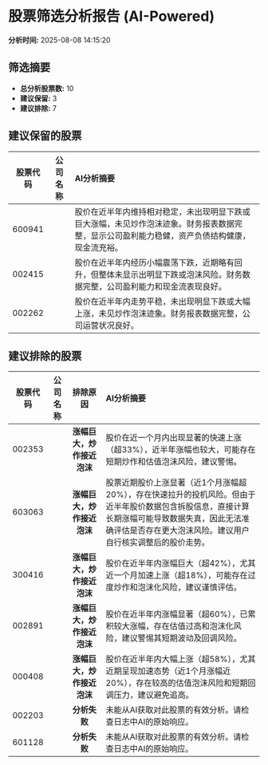 # 股票筛选分析报告 (AI-Powered)

**分析时间:** 2025-08-08 14:15:20

## 筛选摘要

- **总分析股票数:** 10
- **建议保留:** 3
- **建议排除:** 7

## 建议保留的股票

| 股票代码 | 公司名称 | AI分析摘要 |
|:---:|:---:|:---|
| 600941 |  | 股价在近半年内维持相对稳定，未出现明显下跌或巨大涨幅，未见炒作泡沫迹象。财务报表数据完整，显示公司盈利能力稳健，资产负债结构健康，现金流充裕。 |
| 002415 |  | 股价在近半年内经历小幅震荡下跌，近期略有回升，但整体未显示出明显下跌或泡沫风险。财务数据完整，公司盈利能力和现金流表现良好。 |
| 002262 |  | 股价在近半年内走势平稳，未出现明显下跌或大幅上涨，未见炒作泡沫迹象。财务报表数据完整，公司运营状况良好。 |

## 建议排除的股票

| 股票代码 | 公司名称 | 排除原因 | AI分析摘要 |
|:---:|:---:|:---:|:---|
| 002353 |  | **涨幅巨大，炒作接近泡沫** | 股价在近一个月内出现显著的快速上涨（超33%），近半年涨幅也较大，可能存在短期炒作和估值泡沫风险，建议警惕。 |
| 603063 |  | **涨幅巨大，炒作接近泡沫** | 股票近期股价上涨显著（近1个月涨幅超20%），存在快速拉升的投机风险。但由于近半年股价数据包含拆股信息，直接计算长期涨幅可能导致数据失真，因此无法准确评估是否存在更大泡沫风险。建议用户自行核实调整后的股价走势。 |
| 300416 |  | **涨幅巨大，炒作接近泡沫** | 股价在近半年内涨幅巨大（超42%），尤其近一个月加速上涨（超18%），可能存在过度炒作和泡沫化风险，建议谨慎评估。 |
| 002891 |  | **涨幅巨大，炒作接近泡沫** | 股价在近半年内涨幅显著（超60%），已累积较大涨幅，存在估值过高和泡沫化风险，建议警惕其短期波动及回调风险。 |
| 000408 |  | **涨幅巨大，炒作接近泡沫** | 股价在近半年内大幅上涨（超58%），尤其近期呈现加速态势（近1个月涨幅近20%），存在较高的估值泡沫风险和短期回调压力，建议避免追高。 |
| 002203 |  | **分析失败** | 未能从AI获取对此股票的有效分析。请检查日志中AI的原始响应。 |
| 601128 |  | **分析失败** | 未能从AI获取对此股票的有效分析。请检查日志中AI的原始响应。 |
